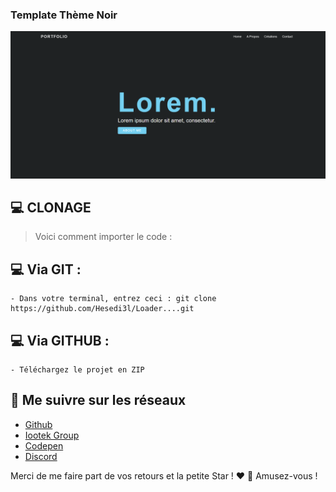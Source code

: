 ### Template Thème Noir

![Alt](dark-theme.png)

## 💻 CLONAGE

> Voici comment importer le code :

## 💻 Via GIT :

    - Dans votre terminal, entrez ceci : git clone https://github.com/Hesedi3l/Loader....git

## 💻 Via GITHUB :

    - Téléchargez le projet en ZIP


## 🚀 Me suivre sur les réseaux

- [Github](https://github.com/Hesedi3l)
- [Iootek Group]()
- [Codepen](https://codepen.io/hesedi3l)
- [Discord](https://discord.bio/p/hesediel)


Merci de me faire part de vos retours et la petite Star ! ❤️ 
🎉 Amusez-vous !

